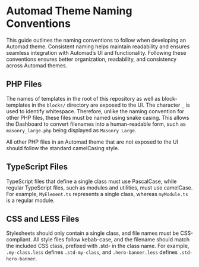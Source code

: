 # Automad Theme Naming Conventions

This guide outlines the naming conventions to follow when developing an Automad theme. Consistent naming helps maintain readability and ensures seamless integration with Automad’s UI and functionality.
Following these conventions ensures better organization, readability, and consistency across Automad themes.

## PHP Files

The names of templates in the root of this repository as well as block-templates in the `blocks/` directory are exposed to the UI. The character `_` is used to identify whitespace. Therefore, unlike the naming convention for other PHP files, these files must be named using snake casing. This allows the Dashboard to convert filenames into a human-readable form, such as `masonry_large.php` being displayed as `Masonry Large`.

All other PHP files in an Automad theme that are not exposed to the UI should follow the standard camelCasing style.

## TypeScript Files

TypeScript files that define a single class must use PascalCase, while regular TypeScript files, such as modules and utilities, must use camelCase. For example, `MyElement.ts` represents a single class, whereas `myModule.ts` is a regular module.

## CSS and LESS Files

Stylesheets should only contain a single class, and file names must be CSS-compliant. All style files follow kebab-case, and the filename should match the included CSS class, prefixed with .std- in the class name. For example, `.my-class.less` defines `.std-my-class`, and `.hero-banner.less` defines `.std-hero-banner`.
